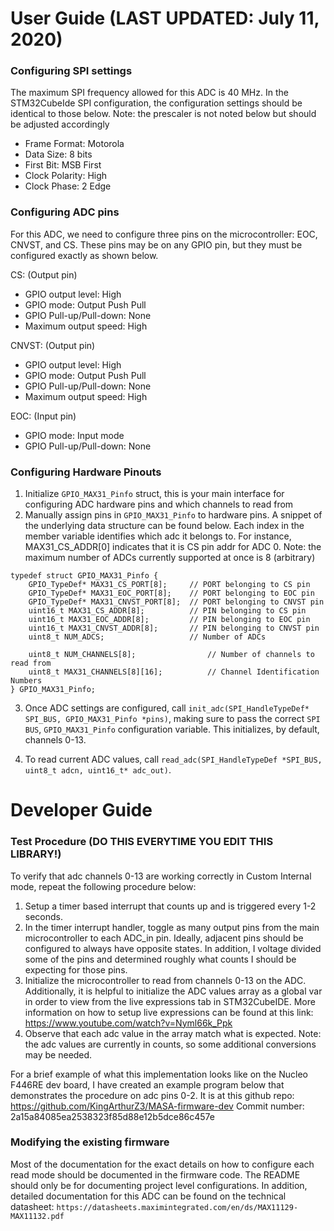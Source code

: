 # User Guide (LAST UPDATED: July 11, 2020)

### Configuring SPI settings

The maximum SPI frequency allowed for this ADC is 40 MHz. In the STM32CubeIde
SPI configuration, the configuration settings should be identical to those below. Note: the prescaler is not noted below but should be adjusted accordingly

* Frame Format: Motorola
* Data Size: 8 bits
* First Bit: MSB First
* Clock Polarity: High
* Clock Phase: 2 Edge

### Configuring ADC pins

For this ADC, we need to configure three pins on the microcontroller: EOC, CNVST, and CS. These pins may be on any GPIO pin, but they must be configured exactly as shown below.

CS: (Output pin)
* GPIO output level: High
* GPIO mode: Output Push Pull
* GPIO Pull-up/Pull-down: None
* Maximum output speed: High

CNVST: (Output pin)
* GPIO output level: High
* GPIO mode: Output Push Pull
* GPIO Pull-up/Pull-down: None
* Maximum output speed: High

EOC: (Input pin)
* GPIO mode: Input mode
* GPIO Pull-up/Pull-down: None

### Configuring Hardware Pinouts
1. Initialize `GPIO_MAX31_Pinfo` struct, this is your main interface for 
    configuring ADC hardware pins and which channels to read from
2. Manually assign pins in `GPIO_MAX31_Pinfo` to hardware pins. A snippet of 
    the underlying data structure can be found below. Each index in the member
    variable identifies which adc it belongs to. For instance, MAX31_CS_ADDR[0]
    indicates that it is CS pin addr for ADC 0.
    Note: the maximum number of ADCs currently supported at once is 8 (arbitrary)

```
typedef struct GPIO_MAX31_Pinfo {
	GPIO_TypeDef* MAX31_CS_PORT[8];		// PORT belonging to CS pin
	GPIO_TypeDef* MAX31_EOC_PORT[8];	// PORT belonging to EOC pin
	GPIO_TypeDef* MAX31_CNVST_PORT[8];	// PORT belonging to CNVST pin
	uint16_t MAX31_CS_ADDR[8];			// PIN belonging to CS pin
	uint16_t MAX31_EOC_ADDR[8];			// PIN belonging to EOC pin
	uint16_t MAX31_CNVST_ADDR[8];		// PIN belonging to CNVST pin
	uint8_t NUM_ADCS;					// Number of ADCs

	uint8_t NUM_CHANNELS[8];				// Number of channels to read from
	uint8_t MAX31_CHANNELS[8][16];			// Channel Identification Numbers
} GPIO_MAX31_Pinfo;
```
3. Once ADC settings are configured, call `init_adc(SPI_HandleTypeDef* SPI_BUS, GPIO_MAX31_Pinfo *pins)`, making sure to pass the correct `SPI BUS`, `GPIO_MAX31_Pinfo` configuration variable. This initializes, by default, channels 0-13.

4. To read current ADC values, call `read_adc(SPI_HandleTypeDef *SPI_BUS, uint8_t adcn, uint16_t* adc_out)`.

# Developer Guide

### Test Procedure (DO THIS EVERYTIME YOU EDIT THIS LIBRARY!)

To verify that adc channels 0-13 are working correctly in Custom Internal mode, 
repeat the following procedure below:

1. Setup a timer based interrupt that counts up and is triggered every 1-2 seconds.
2. In the timer interrupt handler, toggle as many output pins from the main
    microcontroller to each ADC_in pin. Ideally, adjacent pins should be configured
    to always have opposite states. In addition, I voltage divided some of the 
    pins and determined roughly what counts I should be expecting for those pins.
3. Initialize the microcontroller to read from channels 0-13 on the ADC. Additionally,
    it is helpful to initialize the ADC values array as a global var in order to
    view from the live expressions tab in STM32CubeIDE. More information on how
    to setup live expressions can be found at this link:
    https://www.youtube.com/watch?v=Nyml66k_Ppk
4. Observe that each adc value in the array match what is expected. Note: the adc
    values are currently in counts, so some additional conversions may be needed.

For a brief example of what this implementation looks like on the Nucleo F446RE 
dev board, I have created an example program below that demonstrates the procedure
on adc pins 0-2. It is at this github repo: https://github.com/KingArthurZ3/MASA-firmware-dev
Commit number: 2a15a84085ea2538323f85d88e12b5dce86c457e

### Modifying the existing firmware

Most of the documentation for the exact details on how to configure each read mode should be documented in the firmware code. The README should only be for documenting project level configurations. In addition, detailed documentation
for this ADC can be found on the technical datasheet: `https://datasheets.maximintegrated.com/en/ds/MAX11129-MAX11132.pdf`
